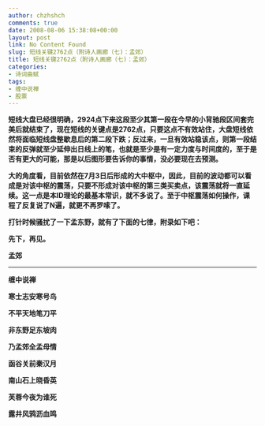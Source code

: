 ```yaml
---
author: chzhshch
comments: true
date: 2008-08-06 15:38:08+00:00
layout: post
link: No Content Found
slug: 短线关键2762点（附诗人画廊（七)：孟郊）
title: 短线关键2762点（附诗人画廊（七)：孟郊）
categories:
- 诗词曲赋
tags:
- 缠中说禅
- 股票
---
```


			

**短线大盘已经很明确，2924点下来这段至少其第一段在今早的小背驰段区间套完美后就结束了，现在短线的关键点是2762点，只要这点不有效站住，大盘短线依然将面临短线盘整歇息后的第二段下跌；反过来，一旦有效站稳该点，则第一段结束的反弹就至少延伸出日线上的笔，也就是至少是有一定力度与时间度的，至于是否有更大的可能，那是以后图形要告诉你的事情，没必要现在去预测。**

**大的角度看，目前依然在7月3日后形成的大中枢中，因此，目前的波动都可以看成是对该中枢的震荡，只要不形成对该中枢的第三类买卖点，该震荡就将一直延续。这一点是本ID理论的最基本常识，就不多说了。至于中枢震荡如何操作，课程了反复说了N遍，就更不再罗嗦了。**

**打针时候骚扰了一下孟东野，就有了下面的七律，附录如下吧：**

**先下，再见。**

**孟郊**

** **

**缠中说禅**

**寒士志安寒号鸟**

**不平天地笔刀平**

**非东野足东坡肉**

**乃孟郊全孟母情**

**函谷关前秦汉月**

**南山石上晓昏英**

**芙蓉今夜为谁死**

**露井风鸦沥血鸣**
